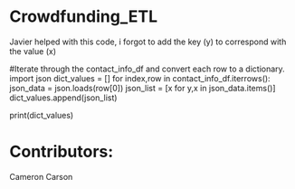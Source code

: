 # Crowdfunding_ETL

Javier helped with this code, i forgot to add the key (y) to correspond with the value (x)

#Iterate through the contact_info_df and convert each row to a dictionary.
import json
dict_values = []
for index,row in contact_info_df.iterrows():
    json_data = json.loads(row[0])
    json_list = [x for y,x in json_data.items()]
    dict_values.append(json_list)

print(dict_values)

# Contributors:
Cameron Carson
